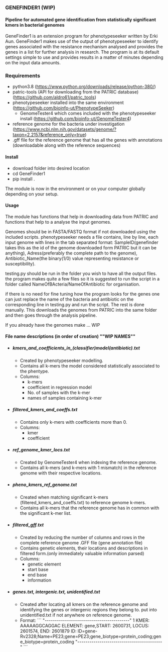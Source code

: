 ### GENEFINDER1 (WIP)

#### Pipeline for automated gene identification from statistically significant kmers in bacterial genomes

GeneFinder1 is an extension program for phenotypeseeker written by Erki Aun. GeneFinder1 makes use of the output of phenotypeseeker to identify genes associated with the resistance mechanism analysed and provides the genes in a list for further analysis in research. The program is at its default settings simple to use and provides results in a matter of minutes depending on the input data amounts. 

### Requirements
- python3.8 (https://www.python.org/downloads/release/python-380/)
- patric-tools (API for downloading from the PATRIC database) (https://github.com/aldro61/patric_tools)
- phenotypeseeker installed into the same environment (https://github.com/bioinfo-ut/PhenotypeSeeker)
    - GenomeTester4 which comes included with the phenotypeseeker install (https://github.com/bioinfo-ut/GenomeTester4)
- reference genome for the bacteria under investigation (https://www.ncbi.nlm.nih.gov/datasets/genome/?taxon=2,2157&reference_only=true)
- .gff file for the reference genome that has all the genes with annotations (downloadable along with the reference sequences)

#### Install
- download folder into desired location
- cd GeneFinder1
- pip install .

The module is now in the environment or on your computer globally depending on your setup.

#### Usage
The module has functions that help in downloading data from PATRIC and functions that help to a analyse the input genomes.

Genomes should be in FASTA/FASTQ format if not downloaded using the included scripts.
phenotypeseeker needs a file contains, line by line, each input genome with lines in the tab separated format: SampleID(genefinder takes this as the id of the genome downloaded form PATRIC but it can be anything), Adress(preferably the complete path to the genome), Antibiotic_Name(the binary(1/0) value representing resistance or susceptibility).

testing.py should be run in the folder you wish to have all the output files. the program makes quite a few files so it is suggested to run the script in a folder called NameOfBActeria/NameOfAntibiotic for organisation.

if there is no need for fine tuning how the program looks for the genes one can just replace the name of the bacteria and antibiotic on the corresponding line in testing.py and run the script. The rest is done manually. This downloads the genomes from PATRIC into the same folder and then goes through the analysis pipeline.

If you already have the genomes make ... WIP

#### File name descriptions (in order of creation) ""WIP NAMES""
- ##### kmers_and_coefficients_in_(classifier)_model_(antibiotic).txt
    - Created by phenotypeseeker modelling.
    - Contains all k-mers the model considered statistically associated to the phentype.
    - Columns:
        - k-mers
        - coefficient in regression model
        - No. of samples with the k-mer
        - names of samples containing k-mer

- ##### filtered_kmers_and_coeffs.txt
    - Contains only k-mers with coefficients more than 0.
    - Columns:
        - kmer
        - coefficient
- ##### ref_genome_kmer_locs.txt
    - Created by GenomeTester4 when indexing the reference genome.
    - Contains all k-mers (and k-mers with 1 mismatch) in the reference genome with their respective locations.
- ##### pheno_kmers_ref_genome.txt
    - Created when matching significant k-mers (filtered_kmers_and_coeffs.txt) to reference genome k-mers.
    - Contains all k-mers that the reference genome has in common with the significant k-mer list.
- ##### filtered_gff.txt
    - Created by reducing the number of columns and rows in the complete reference genome .GFF file (gene annotation file)
    - Contains genetic elements, their locations and descriptions in filtered form.(only immediately valuable information parsed)
    - Columns:
        - genetic element
        - start base
        - end base
        - information
- ##### genes.txt, intergenic.txt, unidentified.txt
    - Created after locating all kmers on the reference genome and identifying the genes or intergenic regions they belong to. put into unidentified.txt if not anywhere on reference genome.
    - Format:
    ´´´
        "------------------------------------------"
        1
        KMER: AAAAAGGCAGGAC
        ELEMENT: gene,START: 2600731, LOCUS: 2601574, END: 2601879
        ID: ID=gene-Rv2328;Name=PE23;gene=PE23;gene_biotype=protein_coding;gene_biotype=protein_coding 
        "------------------------------------------"
    ´´´